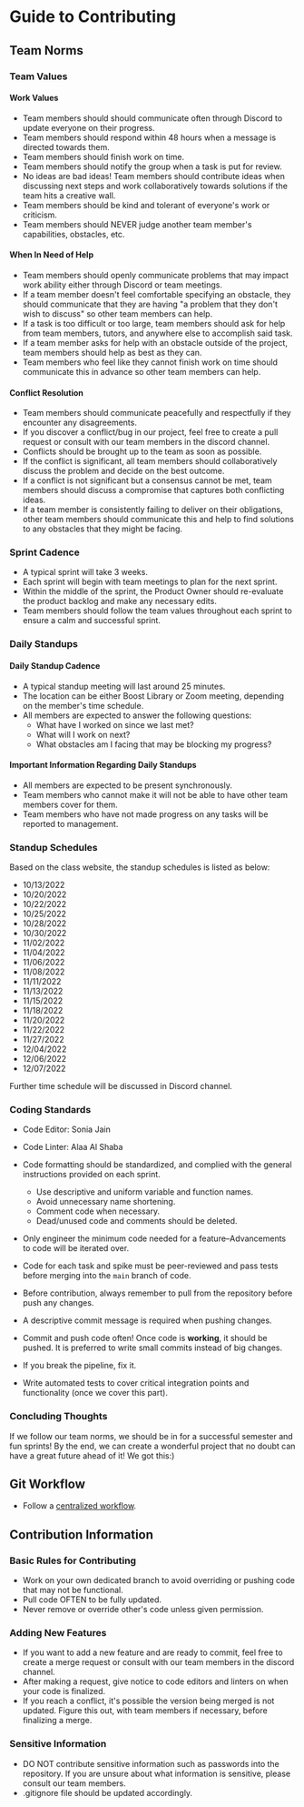# Guide to Contributing
## Team Norms

### Team Values

#### Work Values

* Team members should should communicate often through Discord to update everyone on their progress.
* Team members should respond within 48 hours when a message is directed towards them.
* Team members should finish work on time.
* Team members should notify the group when a task is put for review.
* No ideas are bad ideas! Team members should contribute ideas when discussing next steps and work collaboratively towards solutions if the team hits a creative wall.
* Team members should be kind and tolerant of everyone's work or criticism.
* Team members should NEVER judge another team member's capabilities, obstacles, etc.

#### When In Need of Help

* Team members should openly communicate problems that may impact work ability either through Discord or team meetings.
* If a team member doesn't feel comfortable specifying an obstacle, they should communicate that they are having "a problem that they don't wish to discuss" so other team members can help.
* If a task is too difficult or too large, team members should ask for help from team members, tutors, and anywhere else to accomplish said task.
* If a team member asks for help with an obstacle outside of the project, team members should help as best as they can.
* Team members who feel like they cannot finish work on time should communicate this in advance so other team members can help.

#### Conflict Resolution

* Team members should communicate peacefully and respectfully if they encounter any disagreements.
* If you discover a conflict/bug in our project, feel free to create a pull request or consult with our team members in the discord channel.
* Conflicts should be brought up to the team as soon as possible.
* If the conflict is significant, all team members should collaboratively discuss the problem and decide on the best outcome.
* If a conflict is not significant but a consensus cannot be met, team members should discuss a compromise that captures both conflicting ideas.
* If a team member is consistently failing to deliver on their obligations, other team members should communicate this and help to find solutions to any obstacles that they might be facing.

### Sprint Cadence

* A typical sprint will take 3 weeks.
* Each sprint will begin with team meetings to plan for the next sprint.
* Within the middle of the sprint, the Product Owner should re-evaluate the product backlog and make any necessary edits.
* Team members should follow the team values throughout each sprint to ensure a calm and successful sprint.

### Daily Standups

#### Daily Standup Cadence

* A typical standup meeting will last around 25 minutes.
* The location can be either Boost Library or Zoom meeting, depending on the member's time schedule.
* All members are expected to answer the following questions:
	* What have I worked on since we last met?
	* What will I work on next?
	* What obstacles am I facing that may be blocking my progress?

#### Important Information Regarding Daily Standups

* All members are expected to be present synchronously.
* Team members who cannot make it will not be able to have other team members cover for them.
* Team members who have not made progress on any tasks will be reported to management. 

### Standup Schedules

Based on the class website, the standup schedules is listed as below:

* 10/13/2022
* 10/20/2022
* 10/22/2022
* 10/25/2022
* 10/28/2022
* 10/30/2022
* 11/02/2022
* 11/04/2022
* 11/06/2022
* 11/08/2022
* 11/11/2022
* 11/13/2022
* 11/15/2022
* 11/18/2022
* 11/20/2022
* 11/22/2022
* 11/27/2022
* 12/04/2022
* 12/06/2022
* 12/07/2022

Further time schedule will be discussed in Discord channel.

### Coding Standards

* Code Editor: Sonia Jain
* Code Linter: Alaa Al Shaba


* Code formatting should be standardized, and complied with the general instructions provided on each sprint.
	* Use descriptive and uniform variable and function names.
	* Avoid unnecessary name shortening.
	* Comment code when necessary.
	* Dead/unused code and comments should be deleted.
* Only engineer the minimum code needed for a feature–Advancements to code will be iterated over.
* Code for each task and spike must be peer-reviewed and pass tests before merging into the `main` branch of code. 
* Before contribution, always remember to pull from the repository before push any changes.
* A descriptive commit message is required when pushing changes.
* Commit and push code often! Once code is **working**, it should be pushed. It is preferred to write small commits instead of big changes.
* If you break the pipeline, fix it.
* Write automated tests to cover critical integration points and functionality (once we cover this part).

### Concluding Thoughts

If we follow our team norms, we should be in for a successful semester and fun sprints! By the end, we can create a wonderful project that no doubt can have a great future ahead of it! We got this:)

## Git Workflow

* Follow a [centralized workflow](https://www.atlassian.com/git/tutorials/comparing-workflows#:~:text=A%20Git%20workflow%20is%20a,in%20how%20users%20manage%20changes.).

## Contribution Information

### Basic Rules for Contributing

* Work on your own dedicated branch to avoid overriding or pushing code that may not be functional.
* Pull code OFTEN to be fully updated.
* Never remove or override other's code unless given permission.

### Adding New Features

* If you want to add a new feature and are ready to commit, feel free to create a merge request or consult with our team members in the discord channel.
* After making a request, give notice to code editors and linters on when your code is finalized.
* If you reach a conflict, it's possible the version being merged is not updated. Figure this out, with team members if necessary, before finalizing a merge.

### Sensitive Information

* DO NOT contribute sensitive information such as passwords into the repository. If you are unsure about what information is sensitive, please consult our team members.
* .gitignore file should be updated accordingly.
